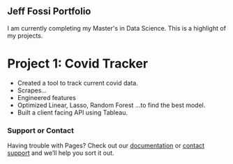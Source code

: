 ## Jeff Fossi Portfolio

I am currently completing my Master's in Data Science. This is a highlight of my projects. 

# Project 1: Covid Tracker
* Created a tool to track current covid data.
* Scrapes...
* Engineered features
* Optimized Linear, Lasso, Random Forest ...to find the best model.
* Built a client facing API using Tableau.



### Support or Contact

Having trouble with Pages? Check out our [documentation](https://docs.github.com/categories/github-pages-basics/) or [contact support](https://support.github.com/contact) and we’ll help you sort it out.
